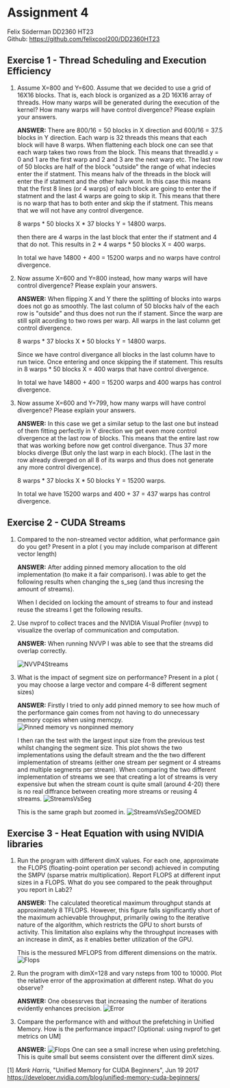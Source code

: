 # Assignment 4

Felix Söderman DD2360 HT23\
Github: https://github.com/felixcool200/DD2360HT23

## Exercise 1 -  Thread Scheduling and Execution Efficiency 


1. Assume X=800 and Y=600. Assume that we decided to use a grid of 16X16 blocks. That is, each block is organized as a 2D 16X16 array of threads. How many warps will be generated during the execution of the kernel? How many warps will have control divergence? Please explain your answers.

    **ANSWER:**
    There are 800/16 = 50 blocks in X direction and 600/16 = 37.5 blocks in Y direction. Each warp is 32 threads this means that each block will have 8 warps. When flattening each block one can see that each warp takes two rows from the block. This means that threadId.y = 0 and 1 are the first warp and 2 and 3 are the next warp etc. The last row of 50 blocks are half of the block "outside" the range of what indecies enter the if statment. This means halv of the threads in the block will enter the if statment and the other halv wont. In this case this means that the first 8 lines (or 4 warps) of each block are going to enter the if statment and the last 4 warps are going to skip it. This means that there is no warp that has to both enter and skip the if statment. This means that we will not have any control divergence.

    8 warps \* 50 blocks X \* 37 blocks Y = 14800 warps.

    then there are 4 warps in the last block that enter the if statment and 4 that do not. This results in 2 \* 4 warps \* 50 blocks X = 400 warps.

    In total we have 14800 + 400 = 15200 warps and no warps have control divergence.

2. Now assume X=600 and Y=800 instead, how many warps will have control divergence? Please explain your answers.

    **ANSWER:**
    When flipping X and Y there the splitting of blocks into warps does not go as smoothly. The last column of 50 blocks halv of the each row is "outside" and thus does not run the if stament. Since the warp are still split acording to two rows per warp. All warps in the last column get control divergence. 

    8 warps \* 37 blocks X \* 50 blocks Y = 14800 warps.
    
    Since we have control divergance all blocks in the last column have to run twice. Once entering and once skipping the if statement. This results in 8 warps \* 50 blocks X = 400 warps that have control divergence.

    In total we have 14800 + 400 = 15200 warps and 400 warps has control divergence.

3. Now assume X=600 and Y=799, how many warps will have control divergence? Please explain your answers.

    **ANSWER:**
    In this case we get a similar setup to the last one but instead of them fitting perfectly in Y direction we get even more control divergence at the last row of blocks. This means that the entire last row that was working before now get control divergance. Thus 37 more blocks diverge (But only the last warp in each block). (The last in the row already diverged on all 8 of its warps and thus does not generate any more control divergence). 

    8 warps \* 37 blocks X \* 50 blocks Y = 15200 warps.

    In total we have 15200 warps and 400 + 37 = 437 warps has control divergence.


## Exercise 2 - CUDA Streams
1. Compared to the non-streamed vector addition, what performance gain do you get? Present in a plot ( you may include comparison at different vector length)

    **ANSWER:**
    After adding pinned memory allocation to the old implementation (to make it a fair comparison). I was able to get the following results when changing the s_seg (and thus incresing the amount of streams).

    When I decided on locking the amount of streams to four and instead reuse the streams I get the following results.

2. Use nvprof to collect traces and the NVIDIA Visual Profiler (nvvp) to visualize the overlap of communication and computation.

    **ANSWER:**
    When running NVVP I was able to see that the streams did overlap correctly.

    ![NVVP4Streams](nvvp4Streams.png)

3. What is the impact of segment size on performance? Present in a plot ( you may choose a large vector and compare 4-8 different segment sizes)

    **ANSWER:**
    Firstly I tried to only add pinned memory to see how much of the performance gain comes from not having to do unnecessary memory copies when using memcpy.
    ![Pinned memory vs nonpinned memory](pinnedVnoPinned.png)

    I then ran the test with the largest input size from the previous test whilst changing the segment size. This plot shows the two implementations using the default stream and the the two different implementation of streams (either one stream per segment or 4 streams and multiple segments per stream). When comparing the two different implementation of streams we see that creating a lot of streams is very expensive but when the stream count is quite small (around 4-20) there is no real diffrance between creating more streams or reusing 4 streams.
    ![StreamsVsSeg](streams.png)

    This is the same graph but zoomed in.
    ![StreamsVsSegZOOMED](streamsZoomed.png)

## Exercise 3 - Heat Equation with using NVIDIA libraries

1. Run the program with different dimX values. For each one, approximate the FLOPS (floating-point operation per second) achieved in computing the SMPV (sparse matrix multiplication). Report FLOPS at different input sizes in a FLOPS. What do you see compared to the peak throughput you report in Lab2?
    
    **ANSWER:**
    The calculated theoretical maximum throughput stands at approximately 8 TFLOPS. However, this figure falls significantly short of the maximum achievable throughput, primarily owing to the iterative nature of the algorithm, which restricts the GPU to short bursts of activity. This limitation also explains why the throughput increases with an increase in dimX, as it enables better utilization of the GPU.

    This is the messured MFLOPS from different dimensions on the matrix.
    ![Flops](flops.png)


2. Run the program with dimX=128 and vary nsteps from 100 to 10000. Plot the relative error of the approximation at different nstep. What do you observe?

    **ANSWER:**
    One obsessrves tbat increasing the number of iterations evidently enhances precision.
    ![Error](error.png)


3. Compare the performance with and without the prefetching in Unified Memory. How is the performance impact? [Optional: using nvprof to get metrics on UM]

    **ANSWER:**
    ![Flops](flopsPREvNOT.png) 
    One can see a small increse when using prefetching. This is quite small but seems consistent over the different dimX sizes.

[1] _Mark Harris_, "Unified Memory for CUDA Beginners", Jun 19 2017
 https://developer.nvidia.com/blog/unified-memory-cuda-beginners/
